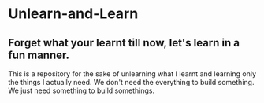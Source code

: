 # Unlearn-and-Learn
## Forget what your learnt till now, let's learn in a fun manner.

This is a repository for the sake of unlearning what I learnt and learning only the things I actually need. We don't need the everything to build something. We just need something
to build somethings.

